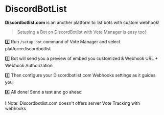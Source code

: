 # DiscordBotList

**Discordbotlist.com** is an another platform to list bots with custom webhook!

> Setuping a Bot on DiscordBotlist with Vote Manager is easy too!

1️⃣ Run `/setup bot` command of Vote Manager and select platform:discordbotlist

2️⃣ Bot will send you a preview of embed you customized & Webhook URL + Webhook Authorization

3️⃣ Then configure your Discordbotlist.com Webhooks settings as it guides you

4️⃣ All done! Send a test and go ahead

! Note: Discordbotlist.com doesn't offers server Vote Tracking with webhooks
